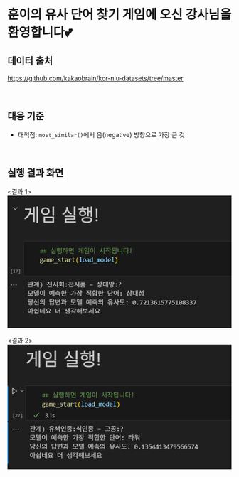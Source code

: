 # 훈이의 유사 단어 찾기 게임에 오신 강사님을 환영합니다💕

## 데이터 출처
https://github.com/kakaobrain/kor-nlu-datasets/tree/master

<br>

## 대응 기준
- 대척점:  `most_similar()`에서 음(negative) 방향으로 가장 큰 것

<br>

## 실행 결과 화면
<결과 1>
![result_1](game_result/game_result1.png)

<결과 2>
![result_2](game_result/game_result2.png)

